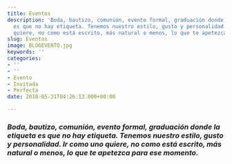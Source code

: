 ```yaml
---
title: Eventos
description: 'Boda, bautizo, comunión, evento formal, graduación donde la etiqueta
  es que no hay etiqueta. Tenemos nuestro estilo, gusto y personalidad. Ir como uno
  quiere, no como está escrito, más natural o menos, lo que te apetezca para ese momento. '
slug: Eventos
image: BLOGEVENTO.jpg
keywords: ''
categories:
- ''
- ''
- Evento
- Invitada
- Perfecta
date: 2018-05-31T04:26:13.000+00:00

---
```

### _Boda, bautizo, comunión, evento formal, graduación donde la etiqueta es que no hay etiqueta. Tenemos nuestro estilo, gusto y personalidad. Ir como uno quiere, no como está escrito, más natural o menos, lo que te apetezca para ese momento._